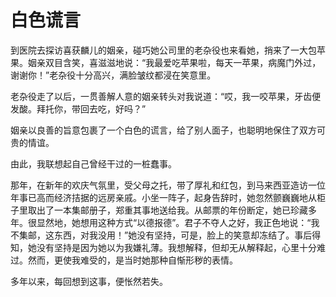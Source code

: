 # 白色谎言

到医院去探访喜获麟儿的姻亲，碰巧她公司里的老杂役也来看她，捎来了一大包苹果。姻亲双目含笑，喜滋滋地说：“我最爱吃苹果啦，每天一苹果，病魔门外过，谢谢你！”老杂役十分高兴，满脸皱纹都浸在笑意里。 

老杂役走了以后，一贯善解人意的姻亲转头对我说道：“哎，我一咬苹果，牙齿便发酸。拜托你，带回去吃，好吗？” 

姻亲以良善的旨意包裹了一个白色的谎言，给了别人面子，也聪明地保住了双方可贵的情谊。 

由此，我联想起自己曾经干过的一桩蠢事。 

那年，在新年的欢庆气氛里，受父母之托，带了厚礼和红包，到马来西亚造访一位年事已高而经济拮据的远房亲戚。小坐一阵子，起身告辞时，她忽然颤巍巍地从柜子里取出了一本集邮册子，郑重其事地送给我。从邮票的年份断定，她已珍藏多年。很显然地，她想用这种方式“以德报德”。君子不夺人之好，我正色地说：“我不集邮，这东西，对我没用！”她没有坚持，可是，脸上的笑意却冻结了。事后得知，她没有坚持是因为她以为我嫌礼薄。我想解释，但却无从解释起，心里十分难过。然而，更使我难受的，是当时她那种自惭形秽的表情。 

多年以来，每回想到这事，便怅然若失。